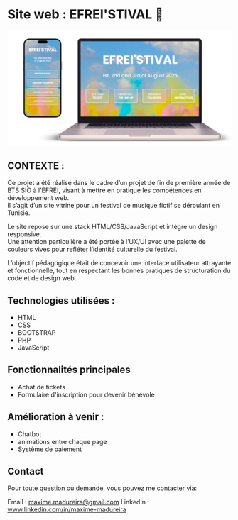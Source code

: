 # Site web : EFREI'STIVAL 🎵
<img src="/assets/img/design.PNG">

## CONTEXTE :


Ce projet a été réalisé dans le cadre d’un projet de fin de première année de BTS SIO à l'EFREI, visant à mettre en pratique les compétences en développement web.<br>
Il s’agit d’un site vitrine pour un festival de musique fictif se déroulant en Tunisie.

Le site repose sur une stack HTML/CSS/JavaScript et intègre un design responsive.
<br>
Une attention particulière a été portée à l’UX/UI avec une palette de couleurs vives pour refléter l’identité culturelle du festival.

L’objectif pédagogique était de concevoir une interface utilisateur attrayante et fonctionnelle, tout en respectant les bonnes pratiques de structuration du code et de design web.


## Technologies utilisées :

- HTML
- CSS
- BOOTSTRAP
- PHP
- JavaScript


## Fonctionnalités principales

- Achat de tickets
- Formulaire d'inscription pour devenir bénévole


## Amélioration à venir :

- Chatbot
- animations entre chaque page
- Système de paiement


## Contact

Pour toute question ou demande, vous pouvez me contacter via:

Email : maxime.madureira@gmail.com
LinkedIn : www.linkedin.com/in/maxime-madureira
